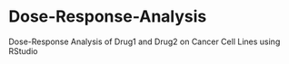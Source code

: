 # Dose-Response-Analysis
Dose-Response Analysis of Drug1 and Drug2 on Cancer Cell Lines using RStudio
